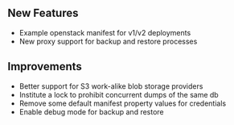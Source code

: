 ## New Features

- Example openstack manifest for v1/v2 deployments
- New proxy support for backup and restore processes

## Improvements

- Better support for S3 work-alike blob storage providers
- Institute a lock to prohibit concurrent dumps of the same db
- Remove some default manifest property values for credentials
- Enable debug mode for backup and restore
